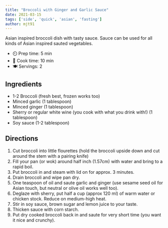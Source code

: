```yaml
---
title: "Broccoli with Ginger and Garlic Sauce"
date: 2021-03-15
tags: ['side', 'quick', 'asian', 'fasting']
author: mjt91
---
```


Asian inspired broccoli dish with tasty sauce. Sauce can be used for all kinds of Asian inspired sauted vegetables.

- ⏲️ Prep time: 5 min
- 🍳 Cook time: 10 min
- 🍽️ Servings: 2

## Ingredients

- 1-2 Broccoli (fresh best, frozen works too)
- Minced garlic (1 tablespoon)
- Minced ginger (1 tablespoon)
- Sherry or regular white wine (you cook with what you drink with!) (1 tablespoon)
- Soy sauce (1-2 tablespoon)

## Directions

1. Cut broccoli into little flourettes (hold the broccoli upside down and cut around the stem with a pairing knife)
2. Fill your pan (or wok) around half inch (1.57cm) with water and bring to a rapid boil.
3. Put broccoli in and steam with lid on for approx. 3 minutes.
4. Drain broccoli and wipe pan dry.
5. One teaspoon of oil and saute garlic and ginger (use sesame seed oil for Asian touch, but neutral or olive oil works well too).
6. Deglaze with sherry, put half a cup (approx 120 ml) of warm water or chicken stock. Reduce on medium-high heat.
7. Stir in soy sauce, brown sugar and lemon juice to your taste.
8. Thicken sauce with corn starch.
9. Put dry cooked broccoli back in and saute for very short time (you want it nice and crunchy).
